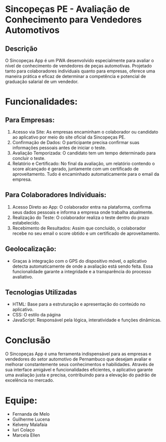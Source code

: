 # Sincopeças PE - Avaliação de Conhecimento para Vendedores Automotivos

## Descrição

O Sincopeças App é um PWA desenvolvido especialmente para avaliar o nível de conhecimento de vendedores de peças automotivas. Projetado tanto para colaboradores individuais quanto para empresas, oferece uma maneira prática e eficaz de determinar a competência e potencial de graduação salarial de um vendedor.

# Funcionalidades:

## Para Empresas:
1. Acesso via Site: As empresas encaminham o colaborador ou candidato ao aplicativo por meio do site oficial da Sincopeças PE.
2. Confirmação de Dados: O participante precisa confirmar suas informações pessoais antes de iniciar o teste.
3. Avaliação Temporizada: O candidato tem um tempo determinado para concluir o teste.
4. Relatório e Certificado: No final da avaliação, um relatório contendo o score alcançado é gerado, juntamente com um certificado de aproveitamento. Tudo é encaminhado automaticamente para o email da empresa.

## Para Colaboradores Individuais:
1. Acesso Direto ao App: O colaborador entra na plataforma, confirma seus dados pessoais e informa a empresa onde trabalha atualmente.
2. Realização do Teste: O colaborador realiza o teste dentro do prazo estabelecido.
3. Recebimento de Resultados: Assim que concluído, o colaborador recebe no seu email o score obtido e um certificado de aproveitamento.

## Geolocalização:
- Graças à integração com o GPS do dispositivo móvel, o aplicativo detecta automaticamente de onde a avaliação está sendo feita. Essa funcionalidade garante a integridade e a transparência do processo avaliativo.


## Tecnologias Utilizadas
- HTML: Base para a estruturação e apresentação do conteúdo no aplicativo.
- CSS: O estilo da página
- JavaScript: Responsável pela lógica, interatividade e funções dinâmicas.

# Conclusão
O Sincopeças App é uma ferramenta indispensável para as empresas e vendedores do setor automotivo de Pernambuco que desejam avaliar e melhorar constantemente seus conhecimentos e habilidades. Através de sua interface amigável e funcionalidades eficientes, o aplicativo garante uma avaliação justa e precisa, contribuindo para a elevação do padrão de excelência no mercado.

# Equipe:
- Fernanda de Melo
- Guilherme Lucena
- Kelveny Malafaia
- Iuri Colaço
- Marcela Ellen
